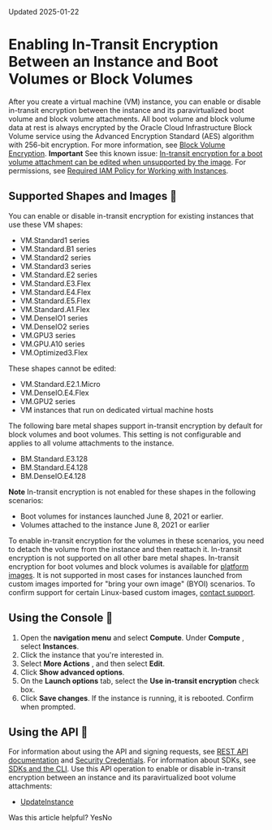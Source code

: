 Updated 2025-01-22
# Enabling In-Transit Encryption Between an Instance and Boot Volumes or Block Volumes
After you create a virtual machine (VM) instance, you can enable or disable in-transit encryption between the instance and its paravirtualized boot volume and block volume attachments.
All boot volume and block volume data at rest is always encrypted by the Oracle Cloud Infrastructure Block Volume service using the Advanced Encryption Standard (AES) algorithm with 256-bit encryption. For more information, see [Block Volume Encryption](https://docs.oracle.com/iaas/Content/Block/Concepts/overview.htm#BlockVolumeEncryption).
**Important** See this known issue: [In-transit encryption for a boot volume attachment can be edited when unsupported by the image](https://docs.oracle.com/en-us/iaas/Content/Compute/known-issues.htm#in-transit-encryption-for-boot-volume-attachment-can-be-edited-when-unsupported-by-image).
For permissions, see [Required IAM Policy for Working with Instances](https://docs.oracle.com/en-us/iaas/Content/Compute/Tasks/instances.htm#permissions).
## Supported Shapes and Images 🔗 
You can enable or disable in-transit encryption for existing instances that use these VM shapes:
  * VM.Standard1 series
  * VM.Standard.B1 series
  * VM.Standard2 series
  * VM.Standard3 series
  * VM.Standard.E2 series
  * VM.Standard.E3.Flex
  * VM.Standard.E4.Flex
  * VM.Standard.E5.Flex
  * VM.Standard.A1.Flex
  * VM.DenseIO1 series
  * VM.DenseIO2 series
  * VM.GPU3 series
  * VM.GPU.A10 series
  * VM.Optimized3.Flex


These shapes cannot be edited:
  * VM.Standard.E2.1.Micro
  * VM.DenseIO.E4.Flex
  * VM.GPU2 series
  * VM instances that run on dedicated virtual machine hosts


The following bare metal shapes support in-transit encryption by default for block volumes and boot volumes. This setting is not configurable and applies to all volume attachments to the instance.
  * BM.Standard.E3.128
  * BM.Standard.E4.128
  * BM.DenseIO.E4.128


**Note**
In-transit encryption is not enabled for these shapes in the following scenarios:
  * Boot volumes for instances launched June 8, 2021 or earlier.
  * Volumes attached to the instance June 8, 2021 or earlier


To enable in-transit encryption for the volumes in these scenarios, you need to detach the volume from the instance and then reattach it. 
In-transit encryption is not supported on all other bare metal shapes.
In-transit encryption for boot volumes and block volumes is available for [platform images](https://docs.oracle.com/en-us/iaas/Content/Compute/References/images.htm#OracleProvided_Images). It is not supported in most cases for instances launched from custom images imported for "bring your own image" (BYOI) scenarios. To confirm support for certain Linux-based custom images, [contact support](https://docs.oracle.com/iaas/Content/GSG/Tasks/contactingsupport.htm).
## Using the Console 🔗 
  1. Open the **navigation menu** and select **Compute**. Under **Compute** , select **Instances**.
  2. Click the instance that you're interested in.
  3. Select **More Actions** , and then select **Edit**.
  4. Click **Show advanced options**.
  5. On the **Launch options** tab, select the **Use in-transit encryption** check box.
  6. Click **Save changes**.
If the instance is running, it is rebooted. Confirm when prompted.


## Using the API 🔗 
For information about using the API and signing requests, see [REST API documentation](https://docs.oracle.com/iaas/Content/API/Concepts/usingapi.htm) and [Security Credentials](https://docs.oracle.com/iaas/Content/General/Concepts/credentials.htm). For information about SDKs, see [SDKs and the CLI](https://docs.oracle.com/iaas/Content/API/Concepts/sdks.htm).
Use this API operation to enable or disable in-transit encryption between an instance and its paravirtualized boot volume attachments:
  * [UpdateInstance](https://docs.oracle.com/iaas/api/#/en/iaas/latest/Instance/UpdateInstance)


Was this article helpful?
YesNo

